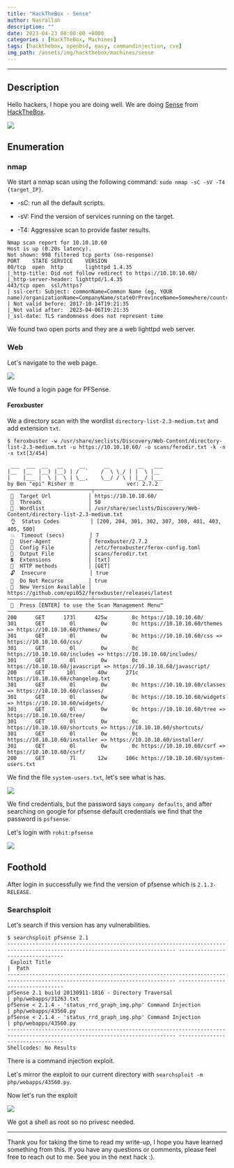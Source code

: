 ```yaml
---
title: "HackTheBox - Sense"
author: Nasrallah
description: ""
date: 2023-04-23 00:00:00 +0000
categories : [HackTheBox, Machines]
tags: [hackthebox, openbsd, easy, commandinjection, cve]
img_path: /assets/img/hackthebox/machines/sense
---
```


<div align="center"> <script src="https://www.hackthebox.eu/badge/565048"></script> </div>

---


## **Description**

Hello hackers, I hope you are doing well. We are doing [Sense](https://app.hackthebox.com/machines/) from [HackTheBox](https://www.hackthebox.com).

![](0.png)

## **Enumeration**

### nmap

We start a nmap scan using the following command: `sudo nmap -sC -sV -T4 {target_IP}`.

- -sC: run all the default scripts.

- -sV: Find the version of services running on the target.

- -T4: Aggressive scan to provide faster results.

```terminal
Nmap scan report for 10.10.10.60
Host is up (0.20s latency).
Not shown: 998 filtered tcp ports (no-response)
PORT    STATE SERVICE    VERSION
80/tcp  open  http       lighttpd 1.4.35
|_http-title: Did not follow redirect to https://10.10.10.60/
|_http-server-header: lighttpd/1.4.35
443/tcp open  ssl/https?
| ssl-cert: Subject: commonName=Common Name (eg, YOUR name)/organizationName=CompanyName/stateOrProvinceName=Somewhere/countryName=US
| Not valid before: 2017-10-14T19:21:35
|_Not valid after:  2023-04-06T19:21:35
|_ssl-date: TLS randomness does not represent time
```

We found two open ports and they are a web lighttpd web server.

### Web

Let's navigate to the web page.

![](1.png)

We found a login page for PFSense.

#### Feroxbuster

We a directory scan with the wordlist `directory-list-2.3-medium.txt` and add extension `txt`.

```terminal
$ feroxbuster -w /usr/share/seclists/Discovery/Web-Content/directory-list-2.3-medium.txt -u https://10.10.10.60/ -o scans/ferodir.txt -k -n -x txt[3/454]
                                                                                                                                                              
 ___  ___  __   __     __      __         __   ___                                                                                                            
|__  |__  |__) |__) | /  `    /  \ \_/ | |  \ |__                                                                                                             
|    |___ |  \ |  \ | \__,    \__/ / \ | |__/ |___
by Ben "epi" Risher 🤓                 ver: 2.7.2
───────────────────────────┬──────────────────────
 🎯  Target Url            │ https://10.10.10.60/
 🚀  Threads               │ 50
 📖  Wordlist              │ /usr/share/seclists/Discovery/Web-Content/directory-list-2.3-medium.txt
 👌  Status Codes          │ [200, 204, 301, 302, 307, 308, 401, 403, 405, 500]
 💥  Timeout (secs)        │ 7
 🦡  User-Agent            │ feroxbuster/2.7.2
 💉  Config File           │ /etc/feroxbuster/ferox-config.toml
 💾  Output File           │ scans/ferodir.txt
 💲  Extensions            │ [txt]
 🏁  HTTP methods          │ [GET]
 🔓  Insecure              │ true
 🚫  Do Not Recurse        │ true
 🎉  New Version Available │ https://github.com/epi052/feroxbuster/releases/latest
───────────────────────────┴──────────────────────
 🏁  Press [ENTER] to use the Scan Management Menu™
──────────────────────────────────────────────────
200      GET      173l      425w        0c https://10.10.10.60/
301      GET        0l        0w        0c https://10.10.10.60/themes => https://10.10.10.60/themes/
301      GET        0l        0w        0c https://10.10.10.60/css => https://10.10.10.60/css/
301      GET        0l        0w        0c https://10.10.10.60/includes => https://10.10.10.60/includes/
301      GET        0l        0w        0c https://10.10.10.60/javascript => https://10.10.10.60/javascript/
200      GET       10l       40w      271c https://10.10.10.60/changelog.txt
301      GET        0l        0w        0c https://10.10.10.60/classes => https://10.10.10.60/classes/
301      GET        0l        0w        0c https://10.10.10.60/widgets => https://10.10.10.60/widgets/
301      GET        0l        0w        0c https://10.10.10.60/tree => https://10.10.10.60/tree/
301      GET        0l        0w        0c https://10.10.10.60/shortcuts => https://10.10.10.60/shortcuts/
301      GET        0l        0w        0c https://10.10.10.60/installer => https://10.10.10.60/installer/
301      GET        0l        0w        0c https://10.10.10.60/csrf => https://10.10.10.60/csrf/
200      GET        7l       12w      106c https://10.10.10.60/system-users.txt

```

We find the file `system-users.txt`, let's see what is has.

![](2.png)

We find credentials, but the password says `company defaults`, and after searching on google for pfsense default credentials we find that the password is `psfsense`.

Let's login with `rohit:pfsense`

![](3.png)

## **Foothold**

After login in successfully we find the version of pfsense which is `2.1.3-RELEASE`.

### Searchsploit

Let's search if this version has any vulnerabilities.

```terminal
$ searchsploit pfsense 2.1              
---------------------------------------------------------------------------------------------------------------------------- ---------------------------------
 Exploit Title                                                                                                              |  Path
---------------------------------------------------------------------------------------------------------------------------- ---------------------------------
pfSense 2.1 build 20130911-1816 - Directory Traversal                                                                       | php/webapps/31263.txt
pfSense < 2.1.4 - 'status_rrd_graph_img.php' Command Injection                                                              | php/webapps/43560.py
pfSense < 2.1.4 - 'status_rrd_graph_img.php' Command Injection                                                              | php/webapps/43560.py
---------------------------------------------------------------------------------------------------------------------------- ---------------------------------
Shellcodes: No Results
```

There is a command injection exploit.

Let's mirror the exploit to our current directory with `searchsploit -m php/webapps/43560.py`.

Now let's run the exploit

![](4.png)

We got a shell as root so no privesc needed.


---

Thank you for taking the time to read my write-up, I hope you have learned something from this. If you have any questions or comments, please feel free to reach out to me. See you in the next hack :).